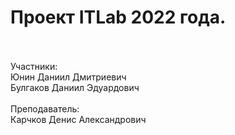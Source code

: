 
# Проект ITLab 2022 года.<br /><br />

Участники: <br />
    Юнин Даниил Дмитриевич <br />
    Булгаков Даниил Эдуардович <br />
<br />
Преподаватель: <br />
    Карчков Денис Александрович <br />
